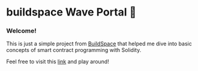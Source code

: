 # buildspace Wave Portal 👋

### **Welcome!**

This is just a simple project from [BuildSpace](https://app.buildspace.so) that helped me dive into basic concepts of smart contract programming with Solidity.

Feel free to visit this [link](waveportal-web3-chi.vercel.app) and play around!
